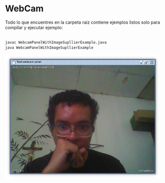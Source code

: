 # WebCam

Todo lo que encuentres en la carpeta raiz contiene ejemplos listos solo para compilar y ejecutar ejemplo:

```bash

javac WebcamPanelWithImageSupllierExample.java
java WebcamPanelWithImageSupllierExample

```

![Captura de Pantalla](https://raw.githubusercontent.com/RicardoValladares/Java-WebCam/main/capturadeunodetantosejemplos.png)


